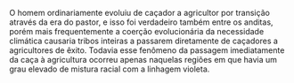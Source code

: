 ﻿O homem ordinariamente evoluiu de caçador a agricultor por transição através da era do pastor, e isso foi verdadeiro também entre os anditas, porém mais frequentemente a coerção evolucionária da necessidade climática causaria tribos inteiras a passarem diretamente de caçadores a agricultores de êxito. Todavia esse fenômeno da passagem imediatamente da caça à agricultura ocorreu apenas naquelas regiões em que havia um grau elevado de mistura racial com a linhagem violeta.